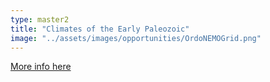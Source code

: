 ```yaml
---
type: master2
title: "Climates of the Early Paleozoic"
image: "../assets/images/opportunities/OrdoNEMOGrid.png"
---
```


[More info here](https://ydonnadieu.github.io/projects/1_project/)

